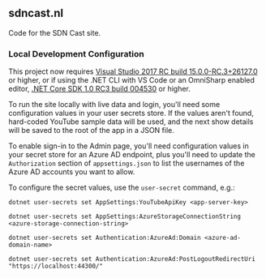 ## sdncast.nl
Code for the SDN Cast site.
 
### Local Development Configuration
This project now requires [Visual Studio 2017 RC build 15.0.0-RC.3+26127.0](https://www.microsoft.com/net/core#windowsvs2017) or higher, or if using the .NET CLI with VS Code or an OmniSharp enabled editor, [.NET Core SDK 1.0 RC3 build 004530](https://github.com/dotnet/core/blob/master/release-notes/rc3-download.md) or higher.

To run the site locally with live data and login, you'll need some configuration values in your user secrets store.
If the values aren't found, hard-coded YouTube sample data will be used, and the next show details will be saved to
the root of the app in a JSON file.

To enable sign-in to the Admin page, you'll need configuration values in your secret store for an Azure AD endpoint,
plus you'll need to update the `Authorization` section of `appsettings.json` to list the usernames of the Azure AD accounts
you want to allow. 

To configure the secret values, use the `user-secret` command, e.g.:

```
dotnet user-secrets set AppSettings:YouTubeApiKey <app-server-key>
  
dotnet user-secrets set AppSettings:AzureStorageConnectionString <azure-storage-connection-string>

dotnet user-secrets set Authentication:AzureAd:Domain <azure-ad-domain-name>

dotnet user-secrets set Authentication:AzureAd:PostLogoutRedirectUri "https://localhost:44300/"
```
